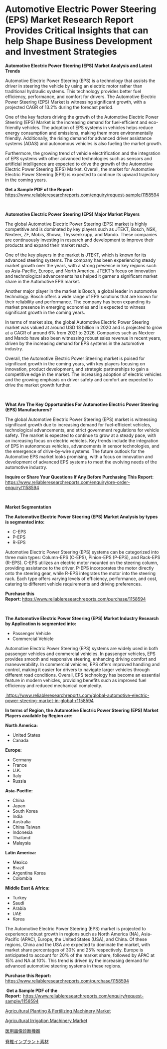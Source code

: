 <p><h1>Automotive Electric Power Steering (EPS) Market Research Report Provides Critical Insights that can help Shape Business Development and Investment Strategies</h1></p><p><strong>Automotive Electric Power Steering (EPS) Market Analysis and Latest Trends</strong></p>
<p><p>Automotive Electric Power Steering (EPS) is a technology that assists the driver in steering the vehicle by using an electric motor rather than traditional hydraulic systems. This technology provides better fuel efficiency, performance, and comfort for drivers. The Automotive Electric Power Steering (EPS) Market is witnessing significant growth, with a projected CAGR of 13.2% during the forecast period.</p><p>One of the key factors driving the growth of the Automotive Electric Power Steering (EPS) Market is the increasing demand for fuel-efficient and eco-friendly vehicles. The adoption of EPS systems in vehicles helps reduce energy consumption and emissions, making them more environmentally friendly. Additionally, the rising demand for advanced driver assistance systems (ADAS) and autonomous vehicles is also fueling the market growth.</p><p>Furthermore, the growing trend of vehicle electrification and the integration of EPS systems with other advanced technologies such as sensors and artificial intelligence are expected to drive the growth of the Automotive Electric Power Steering (EPS) Market. Overall, the market for Automotive Electric Power Steering (EPS) is expected to continue its upward trajectory in the coming years.</p></p>
<p><strong>Get a Sample PDF of the Report:&nbsp;</strong> <a href="https://www.reliableresearchreports.com/enquiry/request-sample/1158594">https://www.reliableresearchreports.com/enquiry/request-sample/1158594</a></p>
<p>&nbsp;</p>
<p><strong>Automotive Electric Power Steering (EPS) Major Market Players</strong></p>
<p><p>The global Automotive Electric Power Steering (EPS) market is highly competitive and is dominated by key players such as JTEKT, Bosch, NSK, Nexteer, ZF, Mobis, Showa, Thyssenkrupp, and Mando. These companies are continuously investing in research and development to improve their products and expand their market reach.</p><p>One of the key players in the market is JTEKT, which is known for its advanced steering systems. The company has been experiencing steady market growth over the years, with a strong presence in key regions such as Asia-Pacific, Europe, and North America. JTEKT's focus on innovation and technological advancements has helped it garner a significant market share in the Automotive EPS market.</p><p>Another major player in the market is Bosch, a global leader in automotive technology. Bosch offers a wide range of EPS solutions that are known for their reliability and performance. The company has been expanding its market presence in emerging economies and is expected to witness significant growth in the coming years.</p><p>In terms of market size, the global Automotive Electric Power Steering market was valued at around USD 18 billion in 2020 and is projected to grow at a CAGR of around 6% from 2021 to 2026. Companies such as Nexteer and Mando have also been witnessing robust sales revenue in recent years, driven by the increasing demand for EPS systems in the automotive industry.</p><p>Overall, the Automotive Electric Power Steering market is poised for significant growth in the coming years, with key players focusing on innovation, product development, and strategic partnerships to gain a competitive edge in the market. The increasing adoption of electric vehicles and the growing emphasis on driver safety and comfort are expected to drive the market growth further.</p></p>
<p>&nbsp;</p>
<p><strong>What Are The Key Opportunities For Automotive Electric Power Steering (EPS) Manufacturers?</strong></p>
<p><p>The global Automotive Electric Power Steering (EPS) market is witnessing significant growth due to increasing demand for fuel-efficient vehicles, technological advancements, and strict government regulations for vehicle safety. The market is expected to continue to grow at a steady pace, with an increasing focus on electric vehicles. Key trends include the integration of EPS in autonomous vehicles, advancements in sensor technologies, and the emergence of drive-by-wire systems. The future outlook for the Automotive EPS market looks promising, with a focus on innovation and development of advanced EPS systems to meet the evolving needs of the automotive industry.</p></p>
<p><strong>Inquire or Share Your Questions If Any Before Purchasing This Report:</strong> <a href="https://www.reliableresearchreports.com/enquiry/pre-order-enquiry/1158594">https://www.reliableresearchreports.com/enquiry/pre-order-enquiry/1158594</a></p>
<p>&nbsp;</p>
<p><strong>Market Segmentation</strong></p>
<p><strong>The Automotive Electric Power Steering (EPS) Market Analysis by types is segmented into:</strong></p>
<p><ul><li>C-EPS</li><li>P-EPS</li><li>R-EPS</li></ul></p>
<p><p>Automotive Electric Power Steering (EPS) systems can be categorized into three main types: Column-EPS (C-EPS), Pinion-EPS (P-EPS), and Rack-EPS (R-EPS). C-EPS utilizes an electric motor mounted on the steering column, providing assistance to the driver. P-EPS incorporates the motor directly onto the steering gear, while R-EPS integrates the motor into the steering rack. Each type offers varying levels of efficiency, performance, and cost, catering to different vehicle requirements and driving preferences.</p></p>
<p><strong>Purchase this Report:&nbsp;</strong><a href="https://www.reliableresearchreports.com/purchase/1158594">https://www.reliableresearchreports.com/purchase/1158594</a></p>
<p>&nbsp;</p>
<p><strong>The Automotive Electric Power Steering (EPS) Market Industry Research by Application is segmented into:</strong></p>
<p><ul><li>Passenger Vehicle</li><li>Commercial Vehicle</li></ul></p>
<p><p>Automotive Electric Power Steering (EPS) systems are widely used in both passenger vehicles and commercial vehicles. In passenger vehicles, EPS provides smooth and responsive steering, enhancing driving comfort and maneuverability. In commercial vehicles, EPS offers improved handling and control, making it easier for drivers to navigate larger vehicles through different road conditions. Overall, EPS technology has become an essential feature in modern vehicles, providing benefits such as improved fuel efficiency and reduced mechanical complexity.</p></p>
<p><a href="https://www.reliableresearchreports.com/global-automotive-electric-power-steering-market-in-global-r1158594">&nbsp;https://www.reliableresearchreports.com/global-automotive-electric-power-steering-market-in-global-r1158594</a></p>
<p><strong>In terms of Region, the Automotive Electric Power Steering (EPS) Market Players available by Region are:</strong></p>
<p>
    <p> <strong> North America: </strong>
        <ul>
            <li>United States</li>
            <li>Canada</li>
        </ul>
        </p> 
    <p> <strong> Europe: </strong>
        <ul>
            <li>Germany</li>
            <li>France</li>
            <li>U.K.</li>
            <li>Italy</li>
            <li>Russia</li>
        </ul>
        </p> 
    <p> <strong> Asia-Pacific: </strong>
        <ul>
            <li>China</li>
            <li>Japan</li>
            <li>South Korea</li>
            <li>India</li>
            <li>Australia</li>
            <li>China Taiwan</li>
            <li>Indonesia</li>
            <li>Thailand</li>
            <li>Malaysia</li>
        </ul>
        </p> 
    <p> <strong> Latin America: </strong>
        <ul>
            <li>Mexico</li>
            <li>Brazil</li>
            <li>Argentina Korea</li>
            <li>Colombia</li>
        </ul>
        </p> 
    <p> <strong> Middle East & Africa: </strong>
        <ul>
            <li>Turkey</li>
            <li>Saudi</li>
            <li>Arabia</li>
            <li>UAE</li>
            <li>Korea</li>
        </ul>
    </p>
    </p>
<p><p>The Automotive Electric Power Steering (EPS) market is projected to experience robust growth in regions such as North America (NA), Asia-Pacific (APAC), Europe, the United States (USA), and China. Of these regions, China and the USA are expected to dominate the market, with market share percentages of 30% and 25% respectively. Europe is anticipated to account for 20% of the market share, followed by APAC at 15% and NA at 10%. This trend is driven by the increasing demand for advanced automotive steering systems in these regions.</p></p>
<p><strong>Purchase this Report: </strong><a href="https://www.reliableresearchreports.com/purchase/1158594">https://www.reliableresearchreports.com/purchase/1158594</a></p>
<p>&nbsp;<strong>Get a Sample PDF of the Report:&nbsp;&nbsp;</strong><a href="https://www.reliableresearchreports.com/enquiry/request-sample/1158594">https://www.reliableresearchreports.com/enquiry/request-sample/1158594</a></p>
<p><strong></strong></p>
<p><p><a href="https://github.com/nathandecarvalho/Market-Research-Report-List-3/blob/main/agricultural-planting-fertilizing-machinery-market.md">Agricultural Planting & Fertilizing Machinery Market</a></p><p><a href="https://github.com/julyju69/Market-Research-Report-List-3/blob/main/agricultural-irrigation-machinery-market.md">Agricultural Irrigation Machinery Market</a></p><p><a href="https://github.com/LenoraKris2023/Market-Research-Report-List-1/blob/main/698058088395.md">医用画像診断機器</a></p><p><a href="https://github.com/VernieBarton2023/Market-Research-Report-List-1/blob/main/791279588396.md">脊椎インプラント素材</a></p></p>